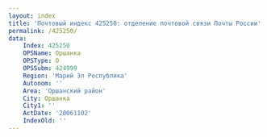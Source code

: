 ```yaml
---
layout: index
title: 'Почтовый индекс 425250: отделение почтовой связи Почты России'
permalink: /425250/
data:
    Index: 425250
    OPSName: Оршанка
    OPSType: О
    OPSSubm: 424999
    Region: 'Марий Эл Республика'
    Autonom: ''
    Area: 'Оршанский район'
    City: Оршанка
    City1: ''
    ActDate: '20061102'
    IndexOld: ''
---
```

